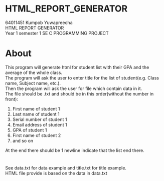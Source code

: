# HTML_REPORT_GENERATOR

64011451 Kumpob Yuwapreecha<br />
HTML REPORT GENERATOR<br />
Year 1 semester 1 SE C PROGRAMMING PROJECT<br />

# About
This program will generate html for student list with their GPA and the average of the whole class.<br />
The program will ask the user to enter title for the list of student(e.g. Class name, Subject name, etc.).<br />
Then the program will ask the user for file which contain data in it.<br />
The file should be .txt and should be in this order(without the number in front):
1. First name of student 1
2. Last name of student 1
3. Serial number of student 1
4. Email address of student 1
5. GPA of student 1
6. First name of student 2
7. and so on

At the end there should be 1 newline indicate that the list end there.<br />
#
See data.txt for data example and title.txt for title example.<br />
HTML file provide is based on the data in data.txt
